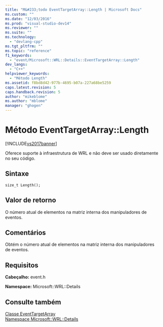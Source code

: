 ```yaml
---
title: "M&#233;todo EventTargetArray::Length | Microsoft Docs"
ms.custom: ""
ms.date: "12/03/2016"
ms.prod: "visual-studio-dev14"
ms.reviewer: ""
ms.suite: ""
ms.technology: 
  - "devlang-cpp"
ms.tgt_pltfrm: ""
ms.topic: "reference"
f1_keywords: 
  - "event/Microsoft::WRL::Details::EventTargetArray::Length"
dev_langs: 
  - "C++"
helpviewer_keywords: 
  - "Método Length"
ms.assetid: f8bd8d42-977b-4695-b07a-227a68be5259
caps.latest.revision: 5
caps.handback.revision: 5
author: "mikeblome"
ms.author: "mblome"
manager: "ghogen"
---
```

# M&#233;todo EventTargetArray::Length
[!INCLUDE[vs2017banner](../assembler/inline/includes/vs2017banner.md)]

Oferece suporte à infraestrutura de WRL e não deve ser usado diretamente no seu código.  
  
## Sintaxe  
  
```  
size_t Length();  
```  
  
## Valor de retorno  
 O número atual de elementos na matriz interna dos manipuladores de eventos.  
  
## Comentários  
 Obtém o número atual de elementos na matriz interna dos manipuladores de eventos.  
  
## Requisitos  
 **Cabeçalho:** event.h  
  
 **Namespace:** Microsoft::WRL::Details  
  
## Consulte também  
 [Classe EventTargetArray](../windows/eventtargetarray-class.md)   
 [Namespace Microsoft::WRL::Details](../windows/microsoft-wrl-details-namespace.md)